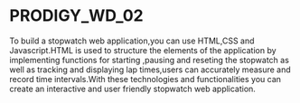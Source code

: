 # PRODIGY_WD_02
To build a stopwatch web application,you can use HTML,CSS and Javascript.HTML is used to structure the elements of the application by implementing functions for starting ,pausing and reseting the stopwatch as well as tracking and displaying lap times,users can accurately measure and record time intervals.With these technologies and functionalities you can create an interactive and user friendly stopwatch web application.
